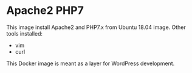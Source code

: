 # Apache2 PHP7
This image install Apache2 and PHP7.x from Ubuntu 18.04 image. Other tools installed:
- vim
- curl

This Docker image is meant as a layer for WordPress development.